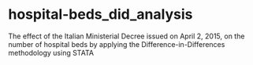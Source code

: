 # hospital-beds_did_analysis
The effect of the Italian Ministerial Decree issued on April 2, 2015, on the number of hospital beds by applying the Difference-in-Differences methodology using STATA
